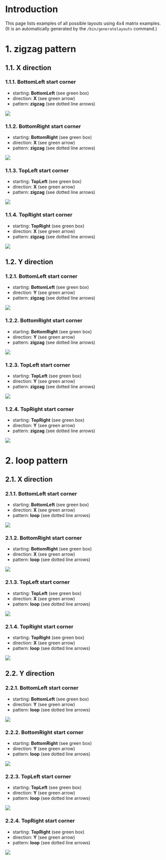 <!---
This file was automatically generated by a docs-generator scripts.
Do not edit this file directly.
It used the template: "/Users/e0654864/devel/matrix-scan/docs-generators/templates/docs/generated/layouts/layouts.handlebars.md"
-->

# Introduction
This page lists examples of all possible layouts using 4x4 matrix examples. (It
is an automatically generated by the `/bin/generatelayouts` command.)


# 1. zigzag pattern

## 1.1. X direction

### 1.1.1. BottomLeft start corner
  - starting: **BottomLeft** (see green box)
  - direction: **X** (see green arrow)
  - pattern: **zigzag** (see dotted line arrows)

<img src="zigzag_X_BottomLeft.svg" />

### 1.1.2. BottomRight start corner
  - starting: **BottomRight** (see green box)
  - direction: **X** (see green arrow)
  - pattern: **zigzag** (see dotted line arrows)

<img src="zigzag_X_BottomRight.svg" />

### 1.1.3. TopLeft start corner
  - starting: **TopLeft** (see green box)
  - direction: **X** (see green arrow)
  - pattern: **zigzag** (see dotted line arrows)

<img src="zigzag_X_TopLeft.svg" />

### 1.1.4. TopRight start corner
  - starting: **TopRight** (see green box)
  - direction: **X** (see green arrow)
  - pattern: **zigzag** (see dotted line arrows)

<img src="zigzag_X_TopRight.svg" />

## 1.2. Y direction

### 1.2.1. BottomLeft start corner
  - starting: **BottomLeft** (see green box)
  - direction: **Y** (see green arrow)
  - pattern: **zigzag** (see dotted line arrows)

<img src="zigzag_Y_BottomLeft.svg" />

### 1.2.2. BottomRight start corner
  - starting: **BottomRight** (see green box)
  - direction: **Y** (see green arrow)
  - pattern: **zigzag** (see dotted line arrows)

<img src="zigzag_Y_BottomRight.svg" />

### 1.2.3. TopLeft start corner
  - starting: **TopLeft** (see green box)
  - direction: **Y** (see green arrow)
  - pattern: **zigzag** (see dotted line arrows)

<img src="zigzag_Y_TopLeft.svg" />

### 1.2.4. TopRight start corner
  - starting: **TopRight** (see green box)
  - direction: **Y** (see green arrow)
  - pattern: **zigzag** (see dotted line arrows)

<img src="zigzag_Y_TopRight.svg" />

# 2. loop pattern

## 2.1. X direction

### 2.1.1. BottomLeft start corner
  - starting: **BottomLeft** (see green box)
  - direction: **X** (see green arrow)
  - pattern: **loop** (see dotted line arrows)

<img src="loop_X_BottomLeft.svg" />

### 2.1.2. BottomRight start corner
  - starting: **BottomRight** (see green box)
  - direction: **X** (see green arrow)
  - pattern: **loop** (see dotted line arrows)

<img src="loop_X_BottomRight.svg" />

### 2.1.3. TopLeft start corner
  - starting: **TopLeft** (see green box)
  - direction: **X** (see green arrow)
  - pattern: **loop** (see dotted line arrows)

<img src="loop_X_TopLeft.svg" />

### 2.1.4. TopRight start corner
  - starting: **TopRight** (see green box)
  - direction: **X** (see green arrow)
  - pattern: **loop** (see dotted line arrows)

<img src="loop_X_TopRight.svg" />

## 2.2. Y direction

### 2.2.1. BottomLeft start corner
  - starting: **BottomLeft** (see green box)
  - direction: **Y** (see green arrow)
  - pattern: **loop** (see dotted line arrows)

<img src="loop_Y_BottomLeft.svg" />

### 2.2.2. BottomRight start corner
  - starting: **BottomRight** (see green box)
  - direction: **Y** (see green arrow)
  - pattern: **loop** (see dotted line arrows)

<img src="loop_Y_BottomRight.svg" />

### 2.2.3. TopLeft start corner
  - starting: **TopLeft** (see green box)
  - direction: **Y** (see green arrow)
  - pattern: **loop** (see dotted line arrows)

<img src="loop_Y_TopLeft.svg" />

### 2.2.4. TopRight start corner
  - starting: **TopRight** (see green box)
  - direction: **Y** (see green arrow)
  - pattern: **loop** (see dotted line arrows)

<img src="loop_Y_TopRight.svg" />


